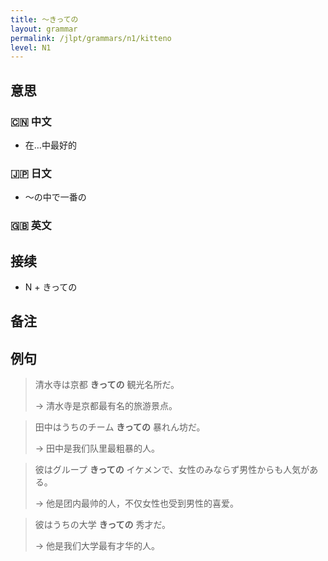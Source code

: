 ```yaml
---
title: 〜きっての
layout: grammar
permalink: /jlpt/grammars/n1/kitteno
level: N1
---
```


## 意思

### 🇨🇳 中文

- 在…中最好的

### 🇯🇵 日文

- 〜の中で一番の

### 🇬🇧 英文


## 接续

- N + きっての

## 备注


## 例句

> 清水寺は京都 **きっての** 観光名所だ。
>
> → 清水寺是京都最有名的旅游景点。

> 田中はうちのチーム **きっての** 暴れん坊だ。
>
> → 田中是我们队里最粗暴的人。

> 彼はグループ **きっての** イケメンで、女性のみならず男性からも人気がある。
>
> → 他是团内最帅的人，不仅女性也受到男性的喜爱。

> 彼はうちの大学 **きっての** 秀才だ。
>
> → 他是我们大学最有才华的人。

